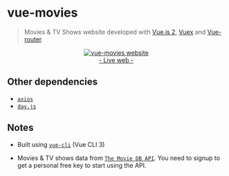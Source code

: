 # vue-movies
> Movies & TV Shows website developed with [Vue.js 2](http://vuejs.org/guide/), [Vuex](https://github.com/vuejs/vuex) and [Vue-router](https://router.vuejs.org/). 

<p align="center">
	<a href="https://ozoono.github.io/vue-movies/" target="_blank">
 		<img src="https://raw.githubusercontent.com/ozoono/vue-movies/master/docs/screenshot.png" alt="vue-movies website" />
 		<br/>
 		- Live web -
 	</a>
</p>

## Other dependencies
 - [`axios`](https://github.com/axios/axios)
 - [`day.js`](https://github.com/iamkun/dayjs)

## Notes
* Built using  [`vue-cli`](https://github.com/vuejs/vue-cli) (Vue CLI 3)

* Movies & TV shows data from [`The Movie DB API`](https://www.themoviedb.org/documentation/api). You need to signup to get a personal free key to start using the API.
